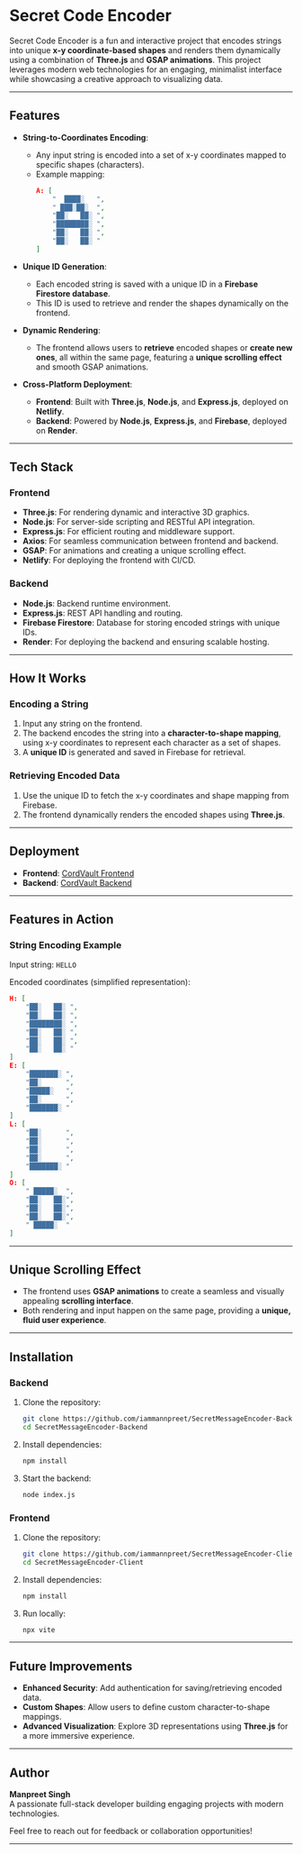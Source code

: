 # Secret Code Encoder

Secret Code Encoder is a fun and interactive project that encodes strings into unique **x-y coordinate-based shapes** and renders them dynamically using a combination of **Three.js** and **GSAP animations**. This project leverages modern web technologies for an engaging, minimalist interface while showcasing a creative approach to visualizing data.

---

## Features

- **String-to-Coordinates Encoding**:
  - Any input string is encoded into a set of x-y coordinates mapped to specific shapes (characters).
  - Example mapping:
    ```json
    A: [
        "  ████░   ",
        " ███░██░  ",
        "██░   ██░ ",
        "████████░ ",
        "██░   ██░ ",
        "██░   ██░ "
    ]
    ```
- **Unique ID Generation**:
  - Each encoded string is saved with a unique ID in a **Firebase Firestore database**.
  - This ID is used to retrieve and render the shapes dynamically on the frontend.

- **Dynamic Rendering**:
  - The frontend allows users to **retrieve** encoded shapes or **create new ones**, all within the same page, featuring a **unique scrolling effect** and smooth GSAP animations.

- **Cross-Platform Deployment**:
  - **Frontend**: Built with **Three.js**, **Node.js**, and **Express.js**, deployed on **Netlify**.
  - **Backend**: Powered by **Node.js**, **Express.js**, and **Firebase**, deployed on **Render**.

---

## Tech Stack

### **Frontend**
- **Three.js**: For rendering dynamic and interactive 3D graphics.
- **Node.js**: For server-side scripting and RESTful API integration.
- **Express.js**: For efficient routing and middleware support.
- **Axios**: For seamless communication between frontend and backend.
- **GSAP**: For animations and creating a unique scrolling effect.
- **Netlify**: For deploying the frontend with CI/CD.

### **Backend**
- **Node.js**: Backend runtime environment.
- **Express.js**: REST API handling and routing.
- **Firebase Firestore**: Database for storing encoded strings with unique IDs.
- **Render**: For deploying the backend and ensuring scalable hosting.

---

## How It Works

### **Encoding a String**
1. Input any string on the frontend.
2. The backend encodes the string into a **character-to-shape mapping**, using x-y coordinates to represent each character as a set of shapes.
3. A **unique ID** is generated and saved in Firebase for retrieval.

### **Retrieving Encoded Data**
1. Use the unique ID to fetch the x-y coordinates and shape mapping from Firebase.
2. The frontend dynamically renders the encoded shapes using **Three.js**.

---

## Deployment

- **Frontend**: [CordVault Frontend](https://cordvault.netlify.app/)
- **Backend**: [CordVault Backend](https://secretmessageencoder-backend.onrender.com/)

---

## Features in Action

### **String Encoding Example**
Input string: `HELLO`

Encoded coordinates (simplified representation):
```json
H: [
    "██░   ██░ ",
    "██░   ██░ ",
    "████████░ ",
    "██░   ██░ ",
    "██░   ██░ ",
    "██░   ██░ "
]
E: [
    "███████░ ",
    "██░      ",
    "█████░   ",
    "██░      ",
    "███████░ "
]
L: [
    "██░      ",
    "██░      ",
    "██░      ",
    "██░      ",
    "███████░ "
]
O: [
    " █████░  ",
    "██░   ██░",
    "██░   ██░",
    "██░   ██░",
    " █████░  "
]
```

---

## Unique Scrolling Effect
- The frontend uses **GSAP animations** to create a seamless and visually appealing **scrolling interface**.
- Both rendering and input happen on the same page, providing a **unique, fluid user experience**.

---

## Installation

### **Backend**
1. Clone the repository:
   ```bash
   git clone https://github.com/iammannpreet/SecretMessageEncoder-Backend.git
   cd SecretMessageEncoder-Backend
   ```
2. Install dependencies:
   ```bash
   npm install
   ```
3. Start the backend:
   ```bash
   node index.js
   ```

### **Frontend**
1. Clone the repository:
   ```bash
   git clone https://github.com/iammannpreet/SecretMessageEncoder-Client.git
   cd SecretMessageEncoder-Client
   ```
2. Install dependencies:
   ```bash
   npm install
   ```
3. Run locally:
   ```bash
   npx vite
   ```

---

## Future Improvements
- **Enhanced Security**: Add authentication for saving/retrieving encoded data.
- **Custom Shapes**: Allow users to define custom character-to-shape mappings.
- **Advanced Visualization**: Explore 3D representations using **Three.js** for a more immersive experience.

---

## Author

**Manpreet Singh**  
A passionate full-stack developer building engaging projects with modern technologies.

Feel free to reach out for feedback or collaboration opportunities!

---
```
